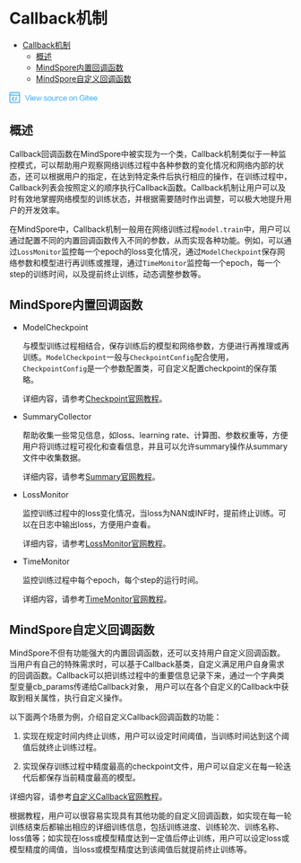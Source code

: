 # Callback机制

<!-- TOC -->

- [Callback机制](#callback机制)
    - [概述](#概述)
    - [MindSpore内置回调函数](#mindspore内置回调函数)
    - [MindSpore自定义回调函数](#mindspore自定义回调函数)

<!-- /TOC -->

<a href="https://gitee.com/mindspore/docs/blob/r1.0/docs/programming_guide/source_zh_cn/callback.md" target="_blank"><img src="./_static/logo_source.png"></a>

## 概述
Callback回调函数在MindSpore中被实现为一个类，Callback机制类似于一种监控模式，可以帮助用户观察网络训练过程中各种参数的变化情况和网络内部的状态，还可以根据用户的指定，在达到特定条件后执行相应的操作，在训练过程中，Callback列表会按照定义的顺序执行Callback函数。Callback机制让用户可以及时有效地掌握网络模型的训练状态，并根据需要随时作出调整，可以极大地提升用户的开发效率。

在MindSpore中，Callback机制一般用在网络训练过程`model.train`中，用户可以通过配置不同的内置回调函数传入不同的参数，从而实现各种功能。例如，可以通过`LossMonitor`监控每一个epoch的loss变化情况，通过`ModelCheckpoint`保存网络参数和模型进行再训练或推理，通过`TimeMonitor`监控每一个epoch，每一个step的训练时间，以及提前终止训练，动态调整参数等。

## MindSpore内置回调函数

- ModelCheckpoint

    与模型训练过程相结合，保存训练后的模型和网络参数，方便进行再推理或再训练。`ModelCheckpoint`一般与`CheckpointConfig`配合使用，`CheckpointConfig`是一个参数配置类，可自定义配置checkpoint的保存策略。

    详细内容，请参考[Checkpoint官网教程](https://www.mindspore.cn/tutorial/training/zh-CN/r1.0/use/save_model.html)。

- SummaryCollector

    帮助收集一些常见信息，如loss、learning rate、计算图、参数权重等，方便用户将训练过程可视化和查看信息，并且可以允许summary操作从summary文件中收集数据。

    详细内容，请参考[Summary官网教程](https://www.mindspore.cn/tutorial/training/zh-CN/r1.0/advanced_use/summary_record.html)。

- LossMonitor

    监控训练过程中的loss变化情况，当loss为NAN或INF时，提前终止训练。可以在日志中输出loss，方便用户查看。

    详细内容，请参考[LossMonitor官网教程](https://www.mindspore.cn/tutorial/training/zh-CN/r1.0/advanced_use/cv_resnet50_second_order_optimizer.html#id11)。

- TimeMonitor
 
    监控训练过程中每个epoch，每个step的运行时间。

    详细内容，请参考[TimeMonitor官网教程](https://www.mindspore.cn/tutorial/training/zh-CN/r1.0/advanced_use/cv_resnet50_second_order_optimizer.html#id11)。

## MindSpore自定义回调函数
MindSpore不但有功能强大的内置回调函数，还可以支持用户自定义回调函数。当用户有自己的特殊需求时，可以基于Callback基类，自定义满足用户自身需求的回调函数。Callback可以把训练过程中的重要信息记录下来，通过一个字典类型变量cb_params传递给Callback对象， 用户可以在各个自定义的Callback中获取到相关属性，执行自定义操作。

以下面两个场景为例，介绍自定义Callback回调函数的功能：

1. 实现在规定时间内终止训练，用户可以设定时间阈值，当训练时间达到这个阈值后就终止训练过程。

2. 实现保存训练过程中精度最高的checkpoint文件，用户可以自定义在每一轮迭代后都保存当前精度最高的模型。

详细内容，请参考[自定义Callback官网教程](https://www.mindspore.cn/tutorial/training/zh-CN/r1.0/advanced_use/custom_debugging_info.html#id3)。

根据教程，用户可以很容易实现具有其他功能的自定义回调函数，如实现在每一轮训练结束后都输出相应的详细训练信息，包括训练进度、训练轮次、训练名称、loss值等；如实现在loss或模型精度达到一定值后停止训练，用户可以设定loss或模型精度的阈值，当loss或模型精度达到该阈值后就提前终止训练等。